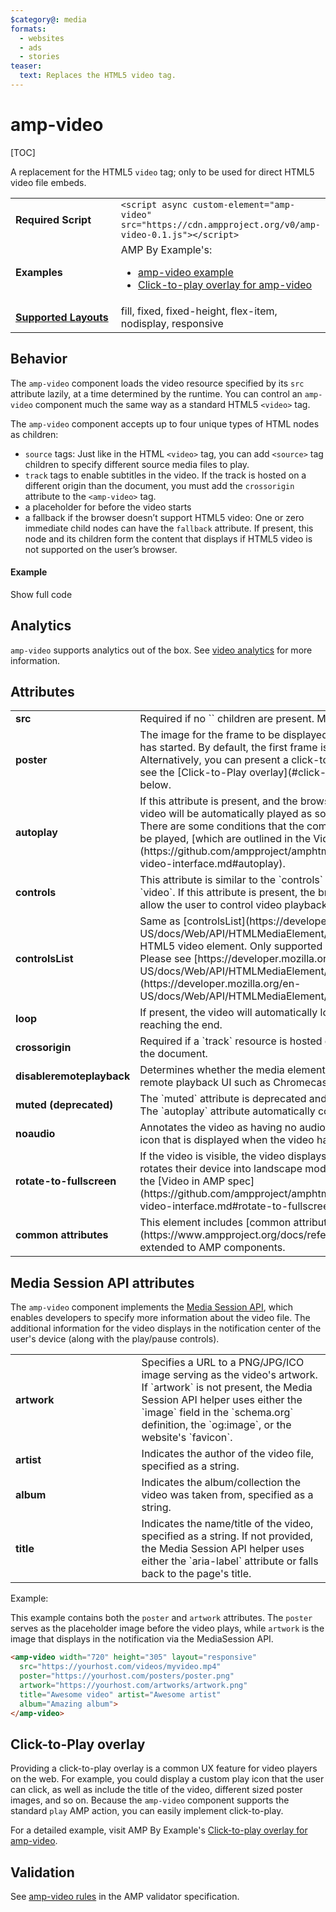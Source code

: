 ```yaml
---
$category@: media
formats:
  - websites
  - ads
  - stories
teaser:
  text: Replaces the HTML5 video tag.
---
```

<!---
Copyright 2015 The AMP HTML Authors. All Rights Reserved.

Licensed under the Apache License, Version 2.0 (the "License");
you may not use this file except in compliance with the License.
You may obtain a copy of the License at

      http://www.apache.org/licenses/LICENSE-2.0

Unless required by applicable law or agreed to in writing, software
distributed under the License is distributed on an "AS-IS" BASIS,
WITHOUT WARRANTIES OR CONDITIONS OF ANY KIND, either express or implied.
See the License for the specific language governing permissions and
limitations under the License.
-->

# amp-video

[TOC]

A replacement for the HTML5 <code>video</code> tag; only to be used for direct HTML5 video file embeds.

<table>
  <tr>
    <td width="40%"><strong>Required Script</strong></td>
    <td><code>&lt;script async custom-element="amp-video" src="https://cdn.ampproject.org/v0/amp-video-0.1.js">&lt;/script></code></td>
  </tr>
  <tr>
    <td width="40%"><strong>Examples</strong></td>
    <td>AMP By Example's:<ul>
      <li><a href="https://ampbyexample.com/components/amp-video/">amp-video example</a></li>
      <li><a href="https://ampbyexample.com/advanced/click-to-play_overlay_for_amp-video/">Click-to-play overlay for amp-video</a></td>
  </tr>
  <tr>
    <td class="col-fourty"><strong><a href="https://www.ampproject.org/docs/guides/responsive/control_layout.html">Supported Layouts</a></strong></td>
    <td>fill, fixed, fixed-height, flex-item, nodisplay, responsive</td>
  </tr>
</table>

## Behavior

The `amp-video` component loads the video resource specified by its `src` attribute lazily, at a time determined by the runtime. You can control an `amp-video` component much the same way as a standard HTML5 `<video>` tag.

The `amp-video` component accepts up to four unique types of HTML nodes as children:

- `source` tags: Just like in the HTML `<video>` tag, you can add `<source>` tag children to specify different source media files to play.
- `track` tags to enable subtitles in the video. If the track is hosted on a different origin than the document, you must add the `crossorigin` attribute to the `<amp-video>` tag.
-  a placeholder for before the video starts
-  a fallback if the browser doesn’t support HTML5 video: One or zero immediate child nodes can have the `fallback` attribute. If present, this node and its children form the content that displays if HTML5 video is not supported on the user’s browser.

#### Example

<!--embedded example - displays in ampproject.org -->
<div>
<amp-iframe height="293"
            layout="fixed-height"
            sandbox="allow-scripts allow-forms allow-same-origin"
            resizable
            src="https://ampproject-b5f4c.firebaseapp.com/examples/ampvideo.basic.embed.html">
  <div overflow tabindex="0" role="button" aria-label="Show more">Show full code</div>
  <div placeholder></div>
</amp-iframe>

</div>

## Analytics

`amp-video` supports analytics out of the box. See [video analytics](https://github.com/ampproject/amphtml/blob/master/extensions/amp-analytics/amp-video-analytics.md) for more information.

## Attributes

<table>
  <tr>
    <td width="40%"><strong>src</strong></td>
    <td>Required if no `<source>` children are present. Must be HTTPS.</td>
  </tr>
  <tr>
    <td width="40%"><strong>poster</strong></td>
    <td>The image for the frame to be displayed before video playback has started. By
    default, the first frame is displayed.
<br>
    Alternatively, you can present a click-to-play overlay. For details, see the [Click-to-Play overlay](#click-to-play-overlay) section below.</td>
  </tr>
  <tr>
    <td width="40%"><strong>autoplay</strong></td>
    <td>If this attribute is present, and the browser supports autoplay, the video will be automatically
    played as soon as it becomes visible. There are some conditions that the component needs to meet
    to be played, [which are outlined in the Video in AMP spec](https://github.com/ampproject/amphtml/blob/master/spec/amp-video-interface.md#autoplay).</td>
  </tr>
  <tr>
    <td width="40%"><strong>controls</strong></td>
    <td>This attribute is similar to the `controls` attribute in the HTML5 `video`. If this attribute is present, the browser offers controls to allow the user to control video playback.</td>
  </tr>
  <tr>
    <td width="40%"><strong>controlsList</strong></td>
    <td>Same as [controlsList](https://developer.mozilla.org/en-US/docs/Web/API/HTMLMediaElement/controlsList) attribute of HTML5 video element. Only supported by certain browsers. Please see [https://developer.mozilla.org/en-US/docs/Web/API/HTMLMediaElement/controlsList](https://developer.mozilla.org/en-US/docs/Web/API/HTMLMediaElement/controlsList) for details.</td>
  </tr>
  <tr>
    <td width="40%"><strong>loop</strong></td>
    <td>If present, the video will automatically loop back to the start upon reaching the end.</td>
  </tr>
  <tr>
    <td width="40%"><strong>crossorigin</strong></td>
    <td>Required if a `track` resource is hosted on a different origin than the document.</td>
  </tr>
  <tr>
    <td width="40%"><strong>disableremoteplayback</strong></td>
    <td>Determines whether the media element is allowed to have a remote playback UI such as Chromecast or AirPlay.</td>
  </tr>
  <tr>
    <td width="40%"><strong>muted (deprecated)</strong></td>
    <td>The `muted` attribute is deprecated and no longer has any effect. The `autoplay` attribute automatically controls the mute behavior.</td>
  </tr>
  <tr>
    <td width="40%"><strong>noaudio</strong></td>
    <td>Annotates the video as having no audio. This hides the equalizer icon that is displayed
    when the video has autoplay.</td>
  </tr>
  <tr>
    <td width="40%"><strong>rotate-to-fullscreen</strong></td>
    <td>If the video is visible, the video displays fullscreen after the user rotates their device into landscape mode. For more details, see the [Video in AMP spec](https://github.com/ampproject/amphtml/blob/master/spec/amp-video-interface.md#rotate-to-fullscreen).</td>
  </tr>
  <tr>
    <td width="40%"><strong>common attributes</strong></td>
    <td>This element includes [common attributes](https://www.ampproject.org/docs/reference/common_attributes) extended to AMP components.</td>
  </tr>
</table>

## Media Session API attributes

The `amp-video` component implements the [Media Session API](https://developers.google.com/web/updates/2017/02/media-session), which enables developers to specify more information about the video file. The additional information for the video displays in the notification center of the user's device (along with the play/pause controls).

<table>
  <tr>
    <td width="40%"><strong>artwork</strong></td>
    <td>Specifies a URL to a PNG/JPG/ICO image serving as the video's artwork. If `artwork` is not present, the Media Session API helper uses either the `image` field in the `schema.org` definition, the `og:image`, or the website's `favicon`.</td>
  </tr>
  <tr>
    <td width="40%"><strong>artist</strong></td>
    <td>Indicates the author of the video file, specified as a string.</td>
  </tr>
  <tr>
    <td width="40%"><strong>album</strong></td>
    <td>Indicates the album/collection the video was taken from, specified as a string.</td>
  </tr>
  <tr>
    <td width="40%"><strong>title</strong></td>
    <td>Indicates the name/title of the video, specified as a string. If not provided, the Media Session API helper uses either the `aria-label` attribute or falls back to the page's title.</td>
  </tr>
</table>

Example:

This example contains both the `poster` and `artwork` attributes. The `poster` serves as the placeholder image before the video plays, while `artwork` is the image that displays in the notification via the MediaSession API.

```html
<amp-video width="720" height="305" layout="responsive"
  src="https://yourhost.com/videos/myvideo.mp4"
  poster="https://yourhost.com/posters/poster.png"
  artwork="https://yourhost.com/artworks/artwork.png"
  title="Awesome video" artist="Awesome artist"
  album="Amazing album">
</amp-video>
```

## Click-to-Play overlay

Providing a click-to-play overlay is a common UX feature for video players on the web.  For example, you could display a custom play icon that the user can click, as well as include the title of the video, different sized poster images, and so on.  Because the `amp-video` component supports the standard `play` AMP action, you can easily implement click-to-play.

For a detailed example, visit AMP By Example's  [Click-to-play overlay for amp-video](https://ampbyexample.com/advanced/click-to-play_overlay_for_amp-video/).

## Validation

See [amp-video rules](https://github.com/ampproject/amphtml/blob/master/validator/validator-main.protoascii) in the AMP validator specification.
